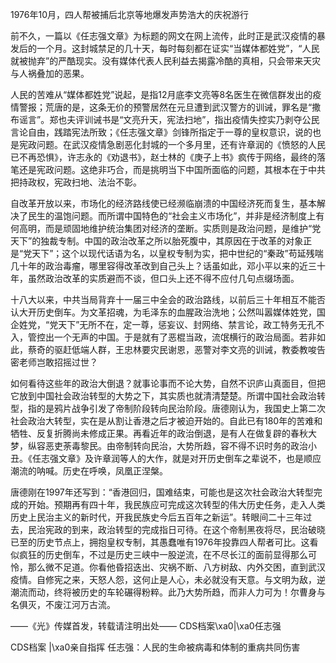  1976年10月，四人帮被捕后北京等地爆发声势浩大的庆祝游行

前不久，一篇以《任志强文章》为标题的网文在网上流传，此时正是武汉疫情的暴发后的一个月。这封城禁足的几十天，每时每刻都在证实“当媒体都姓党”，“人民就被抛弃”的严酷现实。没有媒体代表人民利益去揭露冷酷的真相，只会带来天灾与人祸叠加的恶果。

人民的苦难从“媒体都姓党”说起，是指12月底李文亮等8名医生在微信群发出的疫情警报；荒唐的是，这条无价的预警居然在元旦遭到武汉警方的训诫，罪名是“撒布谣言”。郑也夫评训诫书是“文亮升天，宪法扫地”，指出疫情失控实乃剥夺公民言论自由，践踏宪法所致；《任志强文章》剑锋所指定于一尊的皇权意识，说的也是宪政问题。在武汉疫情急剧恶化封城的一个多月里，还有许章润的《愤怒的人民已不再恐惧》，许志永的《劝退书》，赵士林的《庚子上书》疯传于网络，最终的落笔还是宪政问题。这绝非巧合，而是挑明当下中国所面临的问题，其根本在于中共把持政权，宪政扫地、法治不彰。

自改革开放以来，市场化的经济路线使已经濒临崩溃的中国经济死而复生，基本解决了民生的温饱问题。而所谓中国特色的“社会主义市场化”，并非是经济制度上有何高明，而是顽固地维护统治集团对经济的垄断。实质则是政治问题，是维护“党天下”的独裁专制。中国的政治改革之所以胎死腹中，其原因在于改革的对象正是“党天下”；这个以现代话语为名，以皇权专制为实，把中世纪的“秦政”苟延残喘几十年的政治毒瘤，哪里容得改革改到自己头上？话虽如此，邓小平以来的近三十年，虽然政治改革的实质避而不谈，但口头上还不得不应付几句点缀场面。

十八大以来，中共当局背弃十一届三中全会的政治路线，以前后三十年相互不能否认大开历史倒车。为文革招魂，为毛泽东的血腥政治洗地；公然叫嚣媒体姓党，国企姓党，“党天下”无所不在，定一尊，惩妄议、封网络、禁言论，政工特务无孔不入，管控出一个无声的中国。于是就有了恶棍当政，流氓横行的政治局面。若非如此，蔡奇的驱赶低端人群，王忠林要灾民谢恩，恶警对李文亮的训诫，教委教唆告密老师岂敢招摇过世？

如何看待这些年的政治大倒退？就事论事而不论大势，自然不识庐山真面目，但把它放到中国社会政治转型的大势之下，其实质也就清清楚楚。所谓中国社会政治转型，指的是鸦片战争引发了帝制阶段转向民治阶段。唐德刚认为，我国史上第二次社会政治大转型，实在是从割让香港之后才被迫开始的。自此已有180年的苦难和牺牲、反复折腾尚未修成正果。再看近年的政治倒退，是有人在做复辟的春秋大梦，纵容恶吏荼毒黎民。由帝制转向民治，大势所趋，容不得不识时务的政治小丑。《任志强文章》及许章润等人的大作，就是对开历史倒车之辈说不，也是顺应潮流的呐喊。历史在呼唤，凤凰正涅槃。

唐德刚在1997年还写到：“香港回归，国难结束，可能也是这次社会政治大转型完成的开始。预期再有四十年，我民族应可完成这次转型的伟大历史任务，走入人类历史上民治主义的新时代，开我民族史今后五百年之新运”。转眼间二十三年过去，民治宪政的到来，政治转型的完成指日可待。在这个帝制黑夜将尽，民治破晓已至的历史节点上，拥抱皇权专制，其愚蠢唯有1976年投靠四人帮者可比。这看似疯狂的历史倒车，不过是历史三峡中一股逆流，在不尽长江的面前显得那么可怜，那么微不足道。你看他昏招迭出、灾祸不断、八方树敌、内外交困，直到武汉疫情。自修宪之来，天怒人怨，这何止是人心，未必就没有天意。与文明为敌，逆潮流而动，终将被历史的车轮碾得粉粹。此乃大势所趋，而非人力可为！尔曹身与名俱灭，不废江河万古流。

——《光》传媒首发，转载请注明出处—— CDS档案\xa0|\xa0任志强

CDS档案 |\xa0亲自指挥 任志强：人民的生命被病毒和体制的重病共同伤害 
